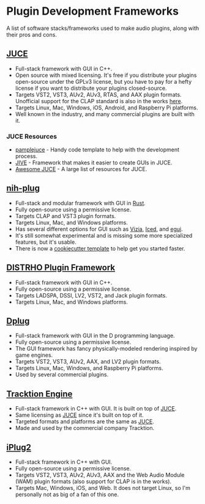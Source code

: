 # Plugin Development Frameworks
A list of software stacks/frameworks used to make audio plugins, along with their pros and cons.

## [JUCE]
  - Full-stack framework with GUI in C++.
  - Open source with mixed licensing. It's free if you distribute your plugins open-source under the GPLv3 license, but you have to pay for a hefty license if you want to distribute your plugins closed-source.
  - Targets VST2, VST3, AUv2, AUv3, RTAS, and AAX plugin formats. Unofficial support for the CLAP standard is also in the works [here](https://github.com/free-audio/clap-juce-extensions).
  - Targets Linux, Mac, Windows, iOS, Android, and Raspberry Pi platforms.
  - Well known in the industry, and many commercial plugins are built with it.

### JUCE Resources
  - [pamplejuce](https://github.com/sudara/pamplejuce) - Handy code template to help with the development process.
  - [JIVE](https://github.com/ImJimmi/JIVE) - Framework that makes it easier to create GUIs in JUCE.
  - [Awesome JUCE](https://github.com/sudara/awesome-juce) - A large list of resources for JUCE.

## [nih-plug]
  - Full-stack and modular framework with GUI in [Rust].
  - Fully open-source using a permissive license.
  - Targets CLAP and VST3 plugin formats.
  - Targets Linux, Mac, and Windows platforms.
  - Has several different options for GUI such as [Vizia], [Iced], and [egui].
  - It's still somewhat experimental and is missing some more specialized features, but it's usable.
  - There is now a [cookiecutter template] to help get you started faster.

## [DISTRHO Plugin Framework]
  - Full-stack framework with GUI in C++.
  - Fully open-source using a permissive license.
  - Targets LADSPA, DSSI, LV2, VST2, and Jack plugin formats.
  - Targets Linux, Mac, and Windows platforms.

## [Dplug]
  - Full-stack framework with GUI in the D programming language.
  - Fully open-source using a permissive license.
  - The GUI framework has fancy physically-modeled rendering inspired by game engines.
  - Targets VST2, VST3, AUv2, AAX, and LV2 plugin formats.
  - Targets Linux, Mac, Windows, and Raspberry Pi platforms.
  - Used by several commercial plugins.

## [Tracktion Engine]
  - Full-stack framework in C++ with GUI. It is built on top of [JUCE].
  - Same licensing as [JUCE] since it's built on top of it.
  - Targeted formats and platforms are the same as [JUCE].
  - Made and used by the commercial company Tracktion.

## [iPlug2]
  - Full-stack framework in C++ with GUI.
  - Fully open-source using a permissive license.
  - Targets VST2, VST3, AUv2, AUv3, AAX and the Web Audio Module (WAM) plugin formats (also support for CLAP is in the works).
  - Targets Mac, Windows, iOS, and Web. It does not target Linux, so I'm personally not as big of a fan of this one.

[Steinberg's VST3 License]: https://developer.steinberg.help/display/VST/VST+3+Licensing

[Rust]: https://www.rust-lang.org/
[CLAP]: https://github.com/free-audio/clap

[DISTRHO Plugin Framework]: https://github.com/DISTRHO/DPF
[Dplug]: https://github.com/AuburnSounds/Dplug
[JUCE]: https://github.com/juce-framework/JUCE
[Tracktion Engine]: https://github.com/Tracktion/tracktion_engine/
[iPlug2]: https://github.com/iPlug2/iPlug2
[nih-plug]: https://github.com/robbert-vdh/nih-plug
[Vizia]: https://github.com/vizia/vizia
[Iced]: https://github.com/iced-rs/iced
[egui]: https://github.com/emilk/egui
[cookiecutter template]: https://github.com/robbert-vdh/nih-plug-template
